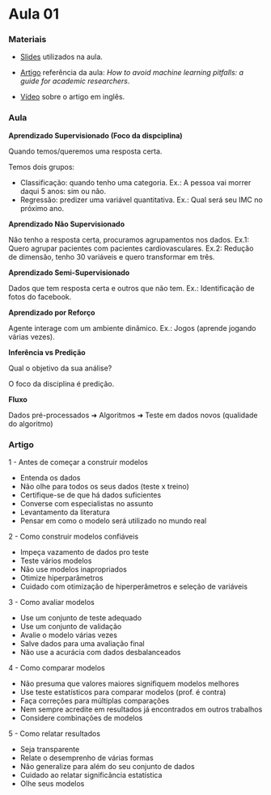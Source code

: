 # Aula 01

### **Materiais**

* [Slides](https://edisciplinas.usp.br/pluginfile.php/7926382/mod_resource/content/1/Aula%201.pdf) utilizados na aula.

* [Artigo](https://arxiv.org/abs/2108.02497) referência da aula: *How to avoid machine learning pitfalls: a guide for academic researchers*.

* [Vídeo](https://www.youtube.com/watch?v=xxgp1Ehbuh4&ab_channel=HalflingWizard) sobre o artigo em inglês.

### **Aula**

**Aprendizado Supervisionado (Foco da dispciplina)**

Quando temos/queremos uma resposta certa.

Temos dois grupos:
- Classificação: quando tenho uma categoria. Ex.: A pessoa vai morrer daqui 5 anos: sim ou não.
- Regressão: predizer uma variável quantitativa. Ex.: Qual será seu IMC no próximo ano.

**Aprendizado Não Supervisionado**

Não tenho a resposta certa, procuramos agrupamentos nos dados. 
Ex.1: Quero agrupar pacientes com pacientes cardiovasculares.
Ex.2: Redução de dimensão, tenho 30 variáveis e quero transformar em três.

**Aprendizado Semi-Supervisionado**

Dados que tem resposta certa e outros que não tem. Ex.: Identificação de fotos do facebook.

**Aprendizado por Reforço**

Agente interage com um ambiente dinâmico. Ex.: Jogos (aprende jogando várias vezes).

**Inferência vs Predição**

Qual o objetivo da sua análise?

O foco da disciplina é predição.

**Fluxo**

Dados pré-processados ➜ Algoritmos ➜ Teste em dados novos (qualidade do algoritmo)

### **Artigo**

1 - Antes de começar a construir modelos

* Entenda os dados
* Não olhe para todos os seus dados (teste x treino)
* Certifique-se de que há dados suficientes
* Converse com especialistas no assunto
* Levantamento da literatura
* Pensar em como o modelo será utilizado no mundo real

2 - Como construir modelos confiáveis

* Impeça vazamento de dados pro teste
* Teste vários modelos
* Não use modelos inapropriados
* Otimize hiperparâmetros
* Cuidado com otimização de hiperperâmetros e seleção de variáveis

3 - Como avaliar modelos

* Use um conjunto de teste adequado
* Use um conjunto de validação
* Avalie o modelo várias vezes
* Salve dados para uma avaliação final
* Não use a acurácia com dados desbalanceados

4 - Como comparar modelos

* Não presuma que valores maiores signifiquem modelos melhores
* Use teste estatísticos para comparar modelos (prof. é contra)
* Faça correções para múltiplas comparações
* Nem sempre acredite em resultados já encontrados em outros trabalhos
* Considere combinações de modelos

5 - Como relatar resultados

* Seja transparente
* Relate o desemprenho de várias formas
* Não generalize para além do seu conjunto de dados
* Cuidado ao relatar significância estatística
* Olhe seus modelos



